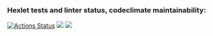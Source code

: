 ### Hexlet tests and linter status, codeclimate maintainability:
[![Actions Status](https://github.com/iduwawl/python-project-49/actions/workflows/hexlet-check.yml/badge.svg)](https://github.com/iduwawl/python-project-49/actions) 
<a href="https://codeclimate.com/github/iduwawl/python-project-49/maintainability"><img src="https://api.codeclimate.com/v1/badges/41c9897ba05deee32951/maintainability" /></a> 
<a href="https://codeclimate.com/github/iduwawl/python-project-49/test_coverage"><img src="https://api.codeclimate.com/v1/badges/41c9897ba05deee32951/test_coverage" /></a>
